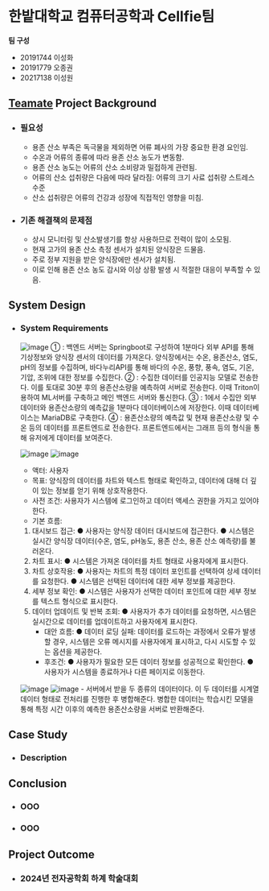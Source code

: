 # 한밭대학교 컴퓨터공학과 Cellfie팀

**팀 구성**
- 20191744 이성화 
- 20191779 오종권
- 20217138 이성원

## <u>Teamate</u> Project Background
- ### 필요성
  - 용존 산소 부족은 독극물을 제외하면 어류 폐사의 가장 중요한 환경 요인임.
  - 수온과 어류의 종류에 따라 용존 산소 농도가 변동함.
  - 용존 산소 농도는 어류의 산소 소비량과 밀접하게 관련됨.
  - 어류의 산소 섭취량은 다음에 따라 달라짐:
      어류의 크기
      사료 섭취량
      스트레스 수준
  - 산소 섭취량은 어류의 건강과 성장에 직접적인 영향을 미침.
- ### 기존 해결책의 문제점
  - 상시 모니터링 및 산소발생기를 항상 사용하므로 전력이 많이 소모됨.
  - 현재 고가의 용존 산소 측정 센서가 설치된 양식장은 드물음.
  - 주로 정부 지원을 받은 양식장에만 센서가 설치됨.
  - 이로 인해 용존 산소 농도 감시와 이상 상황 발생 시 적절한 대응이 부족할 수 있음. 
  
## System Design
  - ### System Requirements
    ![image](https://github.com/user-attachments/assets/a537b0fa-a13d-4da4-8447-70e6c9bc7f70)
     ① : 백엔드 서버는 Springboot로 구성하여 1분마다 외부 API를 통해 기상정보와 양식장 센서의 데이터를 가져온다. 양식장에서는 수온, 용존산소, 염도, pH의 정보를 수집하며, 바다누리API를 통해 바다의 수온, 풍향, 풍속, 염도, 기온, 기압, 조위에 대한 정보를 수집한다. 
     ② : 수집한 데이터를 인공지능 모델로 전송한다. 이를 토대로 30분 후의 용존산소량을 예측하여 서버로 전송한다. 이때 Triton이용하여 ML서버를 구축하고 메인 백엔드 서버와 통신한다.
     ③ : 1에서 수집안 외부 데이터와 용존산소량의 예측값을 1분마다 데이터베이스에 저장한다. 이때 데이터베이스는 MariaDB로 구축한다.
     ④ : 용존산소량의 예측값 및 현재 용존산소량 및 수온 등의 데이터를 프론트엔드로 전송한다. 프론트엔드에서는 그래프 등의 형식을 통해 유저에게 데이터를 보여준다. 

    ![image](https://github.com/user-attachments/assets/bfaf4bd1-d2e1-4f18-8490-e9cd34c04f24)
    ![image](https://github.com/user-attachments/assets/44e085eb-20b0-4918-a736-796541cfef37)
     -  액터: 사용자
     -  목표: 양식장의 데이터를 차트와 텍스트 형태로 확인하고, 데이터에 대해 더 깊이 있는 정보를 얻기 위해 상호작용한다.
     -  사전 조건: 사용자가 시스템에 로그인하고 데이터 액세스 권한을 가지고 있어야 한다.
     -  기본 흐름:
      1. 대시보드 접근:
        ● 사용자는 양식장 데이터 대시보드에 접근한다.
        ● 시스템은 실시간 양식장 데이터(수온, 염도, pH농도, 용존 산소, 용존 산소 예측량)를 불러온다.
      2. 차트 표시:
        ● 시스템은 가져온 데이터를 차트 형태로 사용자에게 표시한다.
      3. 차트 상호작용:
        ● 사용자는 차트의 특정 데이터 포인트를 선택하여 상세 데이터를 요청한다.
        ● 시스템은 선택된 데이터에 대한 세부 정보를 제공한다.
      4. 세부 정보 확인:
        ● 시스템은 사용자가 선택한 데이터 포인트에 대한 세부 정보를 텍스트 형식으로 표시한다.
      1. 데이터 업데이트 및 반복 조회:
        ● 사용자가 추가 데이터를 요청하면, 시스템은 실시간으로 데이터를 업데이트하고 사용자에게 표시한다.
         -  대안 흐름:
        ● 데이터 로딩 실패: 데이터를 로드하는 과정에서 오류가 발생할 경우, 시스템은 오류 메시지를 사용자에게 표시하고, 다시 시도할 수 있는 옵션을 제공한다.
         -   후조건:
        ● 사용자가 필요한 모든 데이터 정보를 성공적으로 확인한다.
        ● 사용자가 시스템을 종료하거나 다른 페이지로 이동한다.

    ![image](https://github.com/user-attachments/assets/7e227a46-2d69-43e1-9452-886a530401f2)
    ![image](https://github.com/user-attachments/assets/768f7b7d-aaa7-40f3-b171-153f1bf23948)
        - 서버에서 받을 두 종류의 데이터이다. 이 두 데이터를 시계열 데이터 형태로 전처리를 진행한 후 병합해준다. 병합한 데이터는 학습시킨 모델을 통해 특정 시간 이후의 예측한 용존산소량을 서버로 반환해준다.
    
## Case Study
  - ### Description
  
  
## Conclusion
  - ### OOO
  - ### OOO
  
## Project Outcome
- ### 2024년 전자공학회 하계 학술대회 
